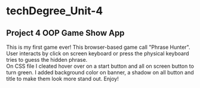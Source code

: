 # techDegree_Unit-4
## Project 4 OOP Game Show App

This is my first game ever! This browser-based game call "Phrase Hunter". User interacts by click on screen keyboard or press the physical keyboard tries to guess the hidden phrase.\
On CSS file I cleated hover over on a start button and all on screen button to turn green. I added background color on banner, a shadow on all button and title to make them look more stand out.
Enjoy!
